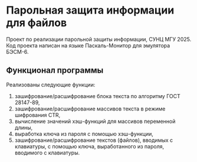 # Парольная защита информации для файлов

Проект по реализации парольной защиты информации, СУНЦ МГУ 2025.
Код проекта написан на языке Паскаль-Монитор для эмулятора БЭСМ-6.


## Функционал программы

Реализованы следующие функции: 
1) зашифрование/расшифрование блока текста по алгоритму ГОСТ 28147-89,
2) зашифрование/расшифрование массивов текста в режиме шифрования CTR,
3) вычисление значений хэш-функций для массивов переменной длины,
4) выработка ключа из пароля с помощью хэш-функции,
5) зашифрование/расшифрование текстов (файлов), вводимых с клавиатуры, с помощью ключа, выработанного из пароля, вводимого с клавиатуры.
